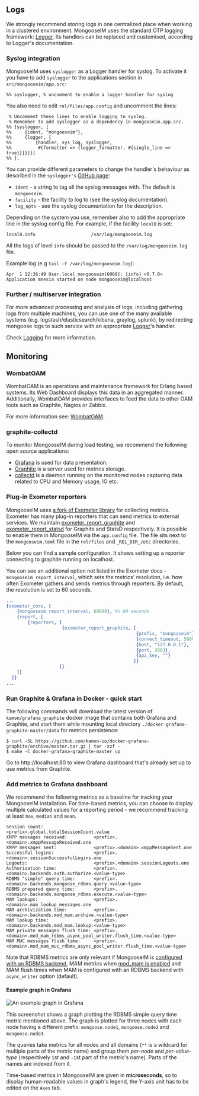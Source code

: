 ## Logs

We strongly recommend storing logs in one centralized place when working in a clustered environment.
MongooseIM uses the standard OTP logging framework: [Logger](Logger).
Its handlers can be replaced and customised, according to Logger's documentation.

### Syslog integration

MongooseIM uses `syslogger` as a Logger handler for syslog.
To activate it you have to add `syslogger` to the applications section in `src/mongooseim/app.src`:

    %% syslogger, % uncomment to enable a logger handler for syslog

You also need to edit `rel/files/app.config` and uncomment the lines:

     % Uncomment these lines to enable logging to syslog.
     % Remember to add syslogger as a dependency in mongooseim.app.src.
    %% {syslogger, [
    %%     {ident, "mongooseim"},
    %%     {logger, [
    %%         {handler, sys_log, syslogger,
    %%          #{formatter => {logger_formatter, #{single_line => true}}}}]}]
    %% },

You can provide different parameters to change the handler's behaviour as described
in the `syslogger's` [GitHub page](https://github.com/NelsonVides/syslogger/):

* `ident` - a string to tag all the syslog messages with.
 The default is `mongooseim`.
* `facility` -  the facility to log to (see the syslog documentation).
* `log_opts` - see the syslog documentation for the description.

Depending on the system you use, remember also to add the appropriate line in the syslog config file.
For example, if the facility `local0` is set:

    local0.info                     /var/log/mongooseim.log

All the logs of level `info` should be passed to the `/var/log/mongooseim.log` file.

Example log (e.g `tail -f /var/log/mongooseim.log`):

    Apr  1 12:36:49 User.local mongooseim[6068]: [info] <0.7.0> Application mnesia started on node mongooseim@localhost

### Further / multiserver integration

For more advanced processing and analysis of logs, including gathering logs from multiple machines,
you can use one of the many available systems (e.g. logstash/elasticsearch/kibana, graylog, splunk),
by redirecting mongoose logs to such service with an appropriate [Logger][Logger]'s handler.

Check [Logging](Logging.md) for more information.

## Monitoring

### WombatOAM

WombatOAM is an operations and maintenance framework for Erlang based systems.
Its Web Dashboard displays this data in an aggregated manner.
Additionally, WombatOAM provides interfaces to feed the data to other OAM tools such as Graphite, Nagios or Zabbix.

For more information see: [WombatOAM](https://www.erlang-solutions.com/products/wombat-oam.html).

### graphite-collectd

To monitor MongooseIM during load testing, we recommend the following open source applications:

- [Grafana](https://grafana.com/) is used for data presentation.
- [Graphite](http://graphiteapp.org/) is a server used for metrics storage.
- [collectd](http://collectd.org/) is a daemon running on the monitored nodes capturing data related to CPU and Memory usage, IO etc.

### Plug-in Exometer reporters

MongooseIM uses [a fork of Exometer library](https://github.com/esl/exometer_core) for collecting metrics.
Exometer has many plug-in reporters that can send metrics to external services. We maintain [exometer_report_graphite](https://github.com/esl/exometer_report_graphite) and [exometer_report_statsd](https://github.com/esl/exometer_report_statsd) for Graphite and StatsD respectively.
It is possible to enable them in MongooseIM via the `app.config` file.
The file sits next to the `mongooseim.toml` file in the `rel/files` and `_REL_DIR_/etc` directories.

Below you can find a sample configuration.
It shows setting up a reporter connecting to graphite running on localhost.

You can see an additional option not listed in the Exometer docs - `mongooseim_report_interval`, which sets the metrics' resolution, i.e. how often Exometer gathers and sends metrics through reporters.
By default, the resolution is set to 60 seconds.

```erl
...
{exometer_core, [
    {mongooseim_report_interval, 60000}, %% 60 seconds
    {report, [
        {reporters, [
                     {exometer_report_graphite, [
                                                 {prefix, "mongooseim"},
                                                 {connect_timeout, 5000},
                                                 {host, "127.0.0.1"},
                                                 {port, 2003},
                                                 {api_key, ""}
                                                ]}
                    ]}
    ]}
  ]}
...
```

### Run Graphite & Grafana in Docker - quick start

The following commands will download the latest version of `kamon/grafana_graphite` docker image that contains both Grafana and Graphite, and start them while mounting local directory `./docker-grafana-graphite-master/data` for metrics persistence:

    $ curl -SL https://github.com/kamon-io/docker-grafana-graphite/archive/master.tar.gz | tar -xzf -
    $ make -C docker-grafana-graphite-master up

Go to http://localhost:80 to view Grafana dashboard that's already set up to use metrics from Graphite.

### Add metrics to Grafana dashboard

We recommend the following metrics as a baseline for tracking your MongooseIM installation.
For time-based metrics, you can choose to display multiple calculated values for a reporting period - we recommend tracking at least `max`, `median` and `mean`.

```
Session count:                   <prefix>.global.totalSessionCount.value
XMPP messages received:          <prefix>.<domain>.xmppMessageReceived.one
XMPP messages sent:              <prefix>.<domain>.xmppMessageSent.one
Successful logins:               <prefix>.<domain>.sessionSuccessfulLogins.one
Logouts:                         <prefix>.<domain>.sessionLogouts.one
Authorization time:              <prefix>.<domain>.backends.auth.authorize.<value-type>
RDBMS "simple" query time:       <prefix>.<domain>.backends.mongoose_rdbms.query.<value-type>
RDBMS prepared query time:       <prefix>.<domain>.backends.mongoose_rdbms.execute.<value-type>
MAM lookups:                     <prefix>.<domain>.mam_lookup_messages.one
MAM archivization time:          <prefix>.<domain>.backends.mod_mam.archive.<value-type>
MAM lookup time:                 <prefix>.<domain>.backends.mod_mam.lookup.<value-type>
MAM private messages flush time: <prefix>.<domain>.mod_mam_rdbms_async_pool_writer.flush_time.<value-type>
MAM MUC messages flush time:     <prefix>.<domain>.mod_mam_muc_rdbms_async_pool_writer.flush_time.<value-type>
```

Note that RDBMS metrics are only relevant if MongooseIM is [configured with an RDBMS backend](../advanced-configuration/database-backends-configuration.md), MAM metrics when [mod_mam is enabled](../modules/mod_mam.md) and MAM flush times when MAM is configured with an RDBMS backend with `async_writer` option (default).

#### Example graph in Grafana

![An example graph in Grafana](example-grafana-graph.png)

This screenshot shows a graph plotting the RDBMS simple query time metric mentioned above.
The graph is plotted for three nodes with each node having a different prefix: `mongoose.node1`, `mongoose.node2` and `mongoose.node3`.

The queries take metrics for all nodes and all domains (`**` is a wildcard for multiple parts of the metric name) and group them *per-node* and *per-value-type* (respectively `1`st and `-1`st part of the metric's name).
Parts of the names are indexed from `0`.

Time-based metrics in MongooseIM are given in **microseconds**, so to display human-readable values in graph's legend, the Y-axis unit has to be edited on the `Axes` tab.

[MAM]: ../modules/mod_mam.md
[Logger]: https://erlang.org/doc/apps/kernel/logger_chapter.html#handlers
